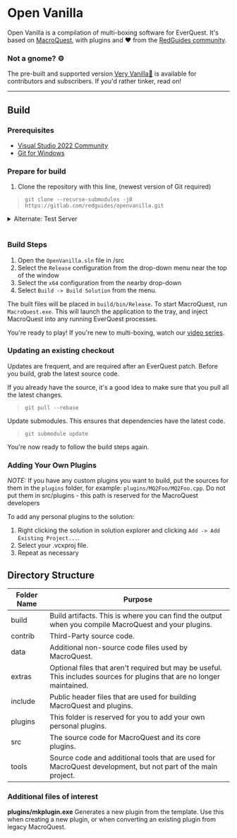 # Open Vanilla

Open Vanilla is a compilation of multi-boxing software for EverQuest. It's based on [MacroQuest](https://gitlab.com/macroquest/), with plugins and ❤️ from the [RedGuides community](https://www.redguides.com). 
### Not a gnome? ⚙️
The pre-built and supported version [Very Vanilla🍦](https://www.redguides.com/community/resources/redguides-launcher.1255/) is available for contributors and subscribers. If you'd rather tinker, read on!

---
## Build

### Prerequisites

* [Visual Studio 2022 Community](https://visualstudio.microsoft.com/downloads/)
* [Git for Windows](https://git-scm.com/)

### Prepare for build

1) Clone the repository with this line, (newest version of Git required)

> ```git clone --recurse-submodules -j8 https://gitlab.com/redguides/openvanilla.git```

 <details>
   <summary>Alternate: Test Server</summary>

1) Clone the repository with this line, (newest version of Git required)
> ```git clone --recurse-submodules -j8 -b testserver https://gitlab.com/redguides/openvanilla.git```
</details>
&nbsp;

### Build Steps

1. Open the `OpenVanilla.sln` file in /src
1. Select the `Release` configuration from the drop-down menu near the top of the window
1. Select the `x64` configuration from the nearby drop-down
1. Select `Build -> Build Solution` from the menu.

The built files will be placed in `build/bin/Release`. To start MacroQuest, run `MacroQuest.exe`. This will launch the application to the tray, and inject MacroQuest into any running EverQuest processes. 

You're ready to play! If you're new to multi-boxing, watch our [video series](https://www.redguides.com/community/resources/multiboxing-everquest-the-red-guide-videos.1603/).

### Updating an existing checkout

Updates are frequent, and are required after an EverQuest patch. Before you build, grab the latest source code.

If you already have the source, it's a good idea to make sure that you pull all the latest changes.
>```git pull --rebase```

Update submodules. This ensures that dependencies have the latest code.
>```git submodule update```

You're now ready to follow the build steps again.

### Adding Your Own Plugins

_NOTE:_ If you have any custom plugins you want to build, put the sources for them in the `plugins` folder, for example:
`plugins/MQ2Foo/MQ2Foo.cpp`. Do not put them in src/plugins - this path is reserved for the MacroQuest developers

To add any personal plugins to the solution:
1. Right clicking the solution in solution explorer and clicking `Add -> Add Existing Project...`.
1. Select your .vcxproj file.
1. Repeat as necessary

## Directory Structure

Folder Name | Purpose
------------|-------------
build       | Build artifacts. This is where you can find the output when you compile MacroQuest and your plugins.
contrib     | Third-Party source code.
data        | Additional non-source code files used by MacroQuest.
extras      | Optional files that aren't required but may be useful. This includes sources for plugins that are no longer maintained.
include     | Public header files that are used for building MacroQuest and plugins.
plugins     | This folder is reserved for you to add your own personal plugins.
src         | The source code for MacroQuest and its core plugins.
tools       | Source code and additional tools that are used for MacroQuest development, but not part of the main project.

### Additional files of interest

**plugins/mkplugin.exe** Generates a new plugin from the template. Use this when creating a new plugin, or when converting an existing plugin from legacy MacroQuest.
